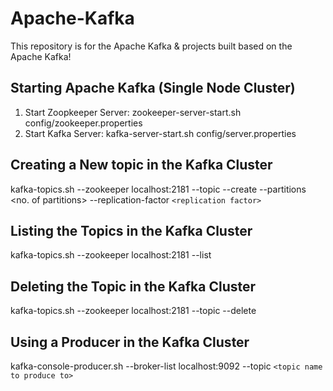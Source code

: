 # Apache-Kafka
This repository is for the Apache Kafka &amp; projects built based on the Apache Kafka!

## Starting Apache Kafka (Single Node Cluster)

1. Start Zoopkeeper Server:  zookeeper-server-start.sh config/zookeeper.properties
2. Start Kafka Server: kafka-server-start.sh config/server.properties

## Creating a New topic in the Kafka Cluster
kafka-topics.sh --zookeeper localhost:2181 --topic <topic name> --create --partitions <no. of partitions> --replication-factor `<replication factor>`
  
## Listing the Topics in the Kafka Cluster
kafka-topics.sh --zookeeper localhost:2181 --list
  
## Deleting the Topic in the Kafka Cluster
kafka-topics.sh --zookeeper localhost:2181 --topic <topic name> --delete
  

## Using a Producer in the Kafka Cluster
kafka-console-producer.sh --broker-list localhost:9092 --topic `<topic name to produce to>`

